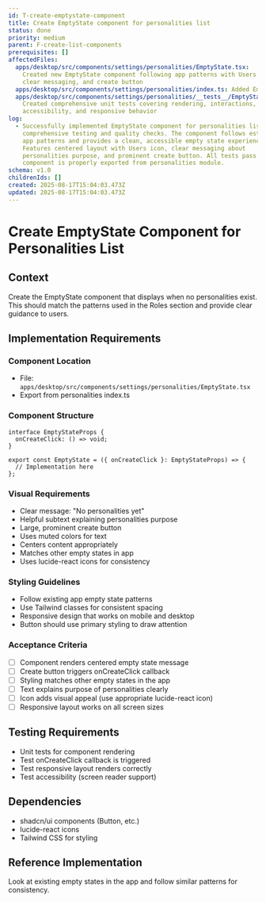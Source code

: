 ```yaml
---
id: T-create-emptystate-component
title: Create EmptyState component for personalities list
status: done
priority: medium
parent: F-create-list-components
prerequisites: []
affectedFiles:
  apps/desktop/src/components/settings/personalities/EmptyState.tsx:
    Created new EmptyState component following app patterns with Users icon,
    clear messaging, and create button
  apps/desktop/src/components/settings/personalities/index.ts: Added EmptyState export to personalities module
  apps/desktop/src/components/settings/personalities/__tests__/EmptyState.test.tsx:
    Created comprehensive unit tests covering rendering, interactions,
    accessibility, and responsive behavior
log:
  - Successfully implemented EmptyState component for personalities list with
    comprehensive testing and quality checks. The component follows established
    app patterns and provides a clean, accessible empty state experience.
    Features centered layout with Users icon, clear messaging about
    personalities purpose, and prominent create button. All tests pass and
    component is properly exported from personalities module.
schema: v1.0
childrenIds: []
created: 2025-08-17T15:04:03.473Z
updated: 2025-08-17T15:04:03.473Z
---
```


# Create EmptyState Component for Personalities List

## Context

Create the EmptyState component that displays when no personalities exist. This should match the patterns used in the Roles section and provide clear guidance to users.

## Implementation Requirements

### Component Location

- File: `apps/desktop/src/components/settings/personalities/EmptyState.tsx`
- Export from personalities index.ts

### Component Structure

```tsx
interface EmptyStateProps {
  onCreateClick: () => void;
}

export const EmptyState = ({ onCreateClick }: EmptyStateProps) => {
  // Implementation here
};
```

### Visual Requirements

- Clear message: "No personalities yet"
- Helpful subtext explaining personalities purpose
- Large, prominent create button
- Uses muted colors for text
- Centers content appropriately
- Matches other empty states in app
- Uses lucide-react icons for consistency

### Styling Guidelines

- Follow existing app empty state patterns
- Use Tailwind classes for consistent spacing
- Responsive design that works on mobile and desktop
- Button should use primary styling to draw attention

### Acceptance Criteria

- [ ] Component renders centered empty state message
- [ ] Create button triggers onCreateClick callback
- [ ] Styling matches other empty states in the app
- [ ] Text explains purpose of personalities clearly
- [ ] Icon adds visual appeal (use appropriate lucide-react icon)
- [ ] Responsive layout works on all screen sizes

## Testing Requirements

- Unit tests for component rendering
- Test onCreateClick callback is triggered
- Test responsive layout renders correctly
- Test accessibility (screen reader support)

## Dependencies

- shadcn/ui components (Button, etc.)
- lucide-react icons
- Tailwind CSS for styling

## Reference Implementation

Look at existing empty states in the app and follow similar patterns for consistency.
